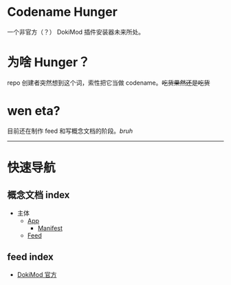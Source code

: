 # Codename Hunger
一个非官方（？） DokiMod 插件安装器未来所处。
# 为啥 Hunger？
repo 创建者突然想到这个词，索性把它当做 codename。~~吃货果然还是吃货~~
# wen eta?
目前还在制作 feed 和写概念文档的阶段。*bruh*

---

# 快速导航
## 概念文档 index
- 主体
  - [App](docs/hunger/design/README.md)
    * [Manifest](docs/hunger/design/manifest.md)
  - [Feed](docs/hunger/design/feed.md)
## feed index
- [DokiMod 官方](feed/offical.json)
